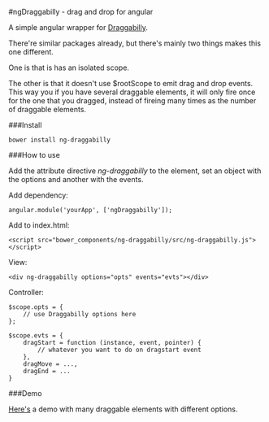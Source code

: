 #ngDraggabilly - drag and drop for angular

A simple angular wrapper for [Draggabilly](https://github.com/desandro/draggabilly).

There're similar packages already, but there's mainly two things makes this one different.

One is that is has an isolated scope.

The other is that it doesn't use $rootScope to emit drag and drop events. This way you if you have several draggable elements, it will only fire once for the one that you dragged, instead of fireing many times as the number of draggable elements.

###Install

    bower install ng-draggabilly

###How to use

Add the attribute directive *ng-draggabilly* to the element, set an object with the options and another with the events.

Add dependency:

    angular.module('yourApp', ['ngDraggabilly']);

Add to index.html:

    <script src="bower_components/ng-draggabilly/src/ng-draggabilly.js"></script>

View:

    <div ng-draggabilly options="opts" events="evts"></div>

Controller:

    $scope.opts = {
        // use Draggabilly options here
    };
    
    $scope.evts = {
        dragStart = function (instance, event, pointer) {
            // whatever you want to do on dragstart event
        },
        dragMove = ...,
        dragEnd = ...
    }

###Demo

[Here's](https://semeano.github.io/ng-draggabilly) a demo with many draggable elements with different options.
